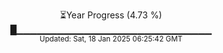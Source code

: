 <p align="center">
⏳Year Progress (4.73 %) <br>
█▁▁▁▁▁▁▁▁▁▁▁▁▁▁▁▁▁▁▁▁▁▁▁▁▁▁▁▁▁ <br>
<sub>Updated: Sat, 18 Jan 2025 06:25:42 GMT</sub>
</p>

